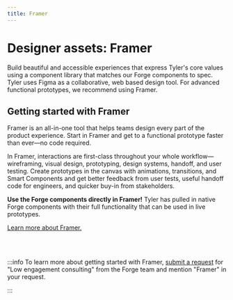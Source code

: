 ```yaml
---
title: Framer 
---
```


# Designer assets: Framer

Build beautiful and accessible experiences that express Tyler's core values using a component library that matches our Forge components to spec. Tyler uses Figma as a collaborative, web based design tool. For advanced functional prototypes, we recommend using Framer.

## Getting started with Framer

Framer is an all-in-one tool that helps teams design every part of the product experience. Start in Framer and get to a functional prototype faster than ever—no code required.

In Framer, interactions are first-class throughout your whole workflow—wireframing, visual design, prototyping, design systems, handoff, and user testing. Create prototypes in the canvas with animations, transitions, and Smart Components and get better feedback from user tests, useful handoff code for engineers, and quicker buy-in from stakeholders.

**Use the Forge components directly in Framer!** Tyler has pulled in native Forge components with their full functionality that can be used in live prototypes. 

<a href="https://www.framer.com/" target="_blank" rel="noopener noreferrer">Learn more about Framer.</a>

<br/>
<br/>

:::info
To learn more about getting started with Framer, [submit a request](/consulting/) for "Low engagement consulting" from the Forge team and mention "Framer" in your request.

:::